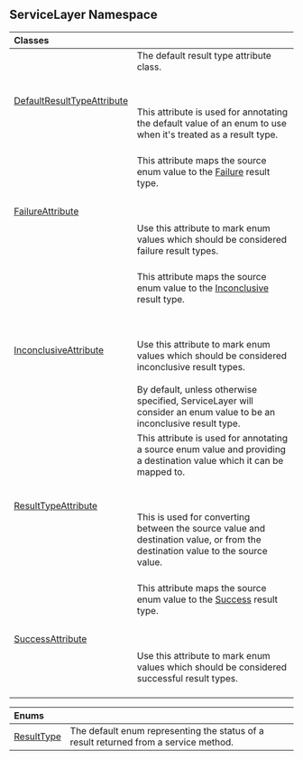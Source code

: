 ## ServiceLayer Namespace

| Classes | |
| :--- | :--- |
| [DefaultResultTypeAttribute](ServiceLayer_DefaultResultTypeAttribute.md 'ServiceLayer.DefaultResultTypeAttribute') | The default result type attribute class.<br/><br/><br/><br/>This attribute is used for annotating the default value of an enum to use when it's treated as a result type.<br/><br/> |
| [FailureAttribute](ServiceLayer_FailureAttribute.md 'ServiceLayer.FailureAttribute') | This attribute maps the source enum value to the [Failure](ServiceLayer_ResultType.md#ServiceLayer_ResultType_Failure 'ServiceLayer.ResultType.Failure') result type.<br/><br/><br/><br/>Use this attribute to mark enum values which should be considered failure result types.<br/><br/> |
| [InconclusiveAttribute](ServiceLayer_InconclusiveAttribute.md 'ServiceLayer.InconclusiveAttribute') | This attribute maps the source enum value to the [Inconclusive](ServiceLayer_ResultType.md#ServiceLayer_ResultType_Inconclusive 'ServiceLayer.ResultType.Inconclusive') result type.<br/><br/><br/><br/>Use this attribute to mark enum values which should be considered inconclusive result types.<br/><br/><remarks>By default, unless otherwise specified, ServiceLayer will consider an enum value to be an inconclusive result type.</remarks> |
| [ResultTypeAttribute](ServiceLayer_ResultTypeAttribute.md 'ServiceLayer.ResultTypeAttribute') | This attribute is used for annotating a source enum value and providing a destination value which it can be mapped to.<br/><br/><br/><br/>This is used for converting between the source value and destination value, or from the destination value to the source value.<br/><br/> |
| [SuccessAttribute](ServiceLayer_SuccessAttribute.md 'ServiceLayer.SuccessAttribute') | This attribute maps the source enum value to the [Success](ServiceLayer_ResultType.md#ServiceLayer_ResultType_Success 'ServiceLayer.ResultType.Success') result type.<br/><br/><br/><br/>Use this attribute to mark enum values which should be considered successful result types.<br/><br/> |

| Enums | |
| :--- | :--- |
| [ResultType](ServiceLayer_ResultType.md 'ServiceLayer.ResultType') | The default enum representing the status of a result returned from a service method.<br/> |
